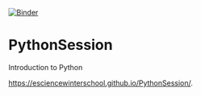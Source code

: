 [![Binder](https://mybinder.org/badge_logo.svg)](https://mybinder.org/v2/gh/eScienceWinterSchool/PythonSession/master)


# PythonSession
Introduction to Python

https://esciencewinterschool.github.io/PythonSession/.
